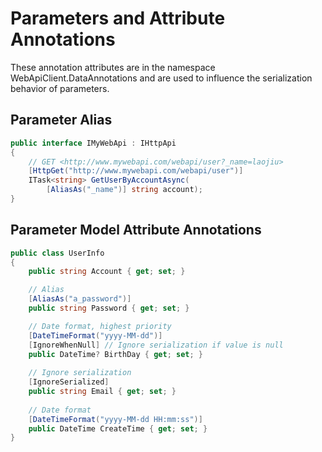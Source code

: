 ﻿# Parameters and Attribute Annotations

These annotation attributes are in the namespace WebApiClient.DataAnnotations and are used to influence the serialization behavior of parameters.

## Parameter Alias

```csharp
public interface IMyWebApi : IHttpApi
{
    // GET <http://www.mywebapi.com/webapi/user?_name=laojiu>
    [HttpGet("http://www.mywebapi.com/webapi/user")]
    ITask<string> GetUserByAccountAsync(
        [AliasAs("_name")] string account);
}
```

## Parameter Model Attribute Annotations

```csharp
public class UserInfo
{
    public string Account { get; set; }

    // Alias
    [AliasAs("a_password")]
    public string Password { get; set; }

    // Date format, highest priority
    [DateTimeFormat("yyyy-MM-dd")]
    [IgnoreWhenNull] // Ignore serialization if value is null
    public DateTime? BirthDay { get; set; }
    
    // Ignore serialization
    [IgnoreSerialized]
    public string Email { get; set; } 
    
    // Date format
    [DateTimeFormat("yyyy-MM-dd HH:mm:ss")]
    public DateTime CreateTime { get; set; }
}
```
